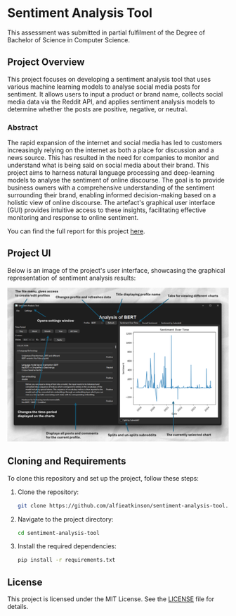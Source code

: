 # Sentiment Analysis Tool

This assessment was submitted in partial fulfilment of the Degree of Bachelor of Science in Computer Science.

## Project Overview

This project focuses on developing a sentiment analysis tool that uses various machine learning models to analyse social media posts for sentiment. It allows users to input a product or brand name, collects social media data via the Reddit API, and applies sentiment analysis models to determine whether the posts are positive, negative, or neutral.

### Abstract

The rapid expansion of the internet and social media has led to customers increasingly relying on the internet as both a place for discussion and a news source. This has resulted in the need for companies to monitor and understand what is being said on social media about their brand. This project aims to harness natural language processing and deep-learning models to analyse the sentiment of online discourse. The goal is to provide business owners with a comprehensive understanding of the sentiment surrounding their brand, enabling informed decision-making based on a holistic view of online discourse. The artefact's graphical user interface (GUI) provides intuitive access to these insights, facilitating effective monitoring and response to online sentiment.

You can find the full report for this project [here](https://github.com/alfieatkinson/dissertation/blob/34c32f9e83897e0aad2615cd494ab0856f797059/25715017_Alfie-Atkinson_Final-Report.pdf).

## Project UI

Below is an image of the project's user interface, showcasing the graphical representation of sentiment analysis results:

![Sentiment Analysis Tool UI](https://github.com/alfieatkinson/dissertation/blob/main/figures/main-window-labels.png)

## Cloning and Requirements

To clone this repository and set up the project, follow these steps:

1. Clone the repository:
    ```bash
    git clone https://github.com/alfieatkinson/sentiment-analysis-tool.git
    ```
2. Navigate to the project directory:
    ```bash
    cd sentiment-analysis-tool
    ```
3. Install the required dependencies:
    ```bash
    pip install -r requirements.txt
    ```

## License

This project is licensed under the MIT License. See the [LICENSE](LICENSE) file for details.
